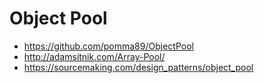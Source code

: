 # Object Pool
- https://github.com/pomma89/ObjectPool
- http://adamsitnik.com/Array-Pool/
- https://sourcemaking.com/design_patterns/object_pool
